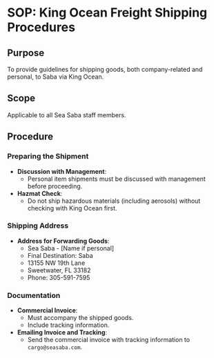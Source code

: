 # SOP: King Ocean Freight Shipping Procedures

## Purpose
To provide guidelines for shipping goods, both company-related and personal, to Saba via King Ocean.

## Scope
Applicable to all Sea Saba staff members.

## Procedure

### Preparing the Shipment
- **Discussion with Management**:
    - Personal item shipments must be discussed with management before proceeding.
- **Hazmat Check**:
    - Do not ship hazardous materials (including aerosols) without checking with King Ocean first.

### Shipping Address
- **Address for Forwarding Goods**:
    - Sea Saba - [Name if personal]
    - Final Destination: Saba
    - 13155 NW 19th Lane
    - Sweetwater, FL 33182
    - Phone: 305-591-7595

### Documentation
- **Commercial Invoice**:
    - Must accompany the shipped goods.
    - Include tracking information.
- **Emailing Invoice and Tracking**:
    - Send the commercial invoice with tracking information to `cargo@seasaba.com`.